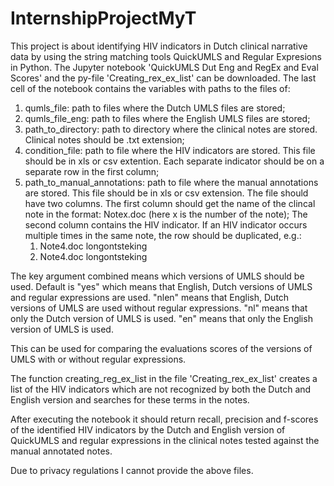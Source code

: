 # InternshipProjectMyT

This project is about identifying HIV indicators in Dutch clinical narrative data by using the string matching tools QuickUMLS and Regular Expresions in Python. 
The Jupyter notebook 'QuickUMLS Dut Eng and RegEx and Eval Scores' and the py-file 'Creating_rex_ex_list' can be downloaded. The last cell of the notebook contains the variables with paths to the files of:
1. qumls_file: path to files where the Dutch UMLS files are stored;
2. qumls_file_eng: path to files where the English UMLS files are stored;
3. path_to_directory: path to directory where the clinical notes are stored. Clinical notes should be .txt extension; 
4. condition_file: path to file where the HIV indicators are stored. This file should be in xls or csv extention. Each separate indicator should be on a separate row in the first column;
5. path_to_manual_annotations: path to file where the manual annotations are stored. This file should be in xls or csv extension. 
    The file should have two columns. 
    The first column should get the name of the clincal note in the format: Notex.doc (here x is the number of the note);
    The second column contains the HIV indicator. If an HIV indicator occurs multiple times in the same note, the row should be duplicated, e.g.:
      1. Note4.doc	longontsteking
      2. Note4.doc	longontsteking
 
 The key argument combined means which versions of UMLS should be used. 
 Default is "yes" which means that English, Dutch versions of UMLS and regular expressions are used. 
 "nlen" means that English, Dutch versions of UMLS are used without regular expressions. 
 "nl" means that only the Dutch version of UMLS is used.
 "en" means that only the English version of UMLS is used.
 
 This can be used for comparing the evaluations scores of the versions of UMLS with or without regular expressions. 
 
 The function creating_reg_ex_list  in the file 'Creating_rex_ex_list' creates a list of the HIV indicators which are not recognized by both the Dutch and English version and searches for these terms in the notes. 
 
 After executing the notebook it should return recall, precision and f-scores of the identified HIV indicators by the Dutch and English version of QuickUMLS and regular expressions in the clinical notes tested against the manual annotated notes. 
    
 Due to privacy regulations I cannot provide the above files. 
